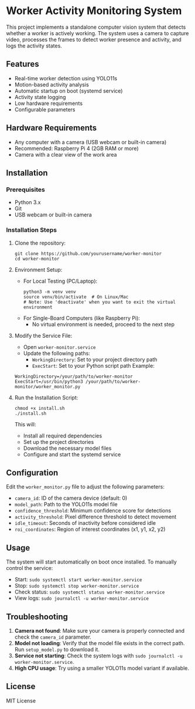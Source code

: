 # Worker Activity Monitoring System

This project implements a standalone computer vision system that detects whether a worker is actively working. The system uses a camera to capture video, processes the frames to detect worker presence and activity, and logs the activity states.

## Features

- Real-time worker detection using YOLO11s
- Motion-based activity analysis
- Automatic startup on boot (systemd service)
- Activity state logging
- Low hardware requirements
- Configurable parameters

## Hardware Requirements

- Any computer with a camera (USB webcam or built-in camera)
- Recommended: Raspberry Pi 4 (2GB RAM or more)
- Camera with a clear view of the work area

## Installation

### Prerequisites
- Python 3.x
- Git
- USB webcam or built-in camera

### Installation Steps

1. Clone the repository:
   ```
   git clone https://github.com/yourusername/worker-monitor
   cd worker-monitor
   ```

2. Environment Setup:
   - For Local Testing (PC/Laptop):
     ```
     python3 -m venv venv
     source venv/bin/activate  # On Linux/Mac
     # Note: Use 'deactivate' when you want to exit the virtual environment
     ```
   - For Single-Board Computers (like Raspberry Pi):
     - No virtual environment is needed, proceed to the next step

3. Modify the Service File:
   - Open `worker-monitor.service`
   - Update the following paths:
     - `WorkingDirectory`: Set to your project directory path
     - `ExecStart`: Set to your Python script path
   Example:
   ```
   WorkingDirectory=/your/path/to/worker-monitor
   ExecStart=/usr/bin/python3 /your/path/to/worker-monitor/worker_monitor.py
   ```

4. Run the Installation Script:
   ```
   chmod +x install.sh
   ./install.sh
   ```
   This will:
   - Install all required dependencies
   - Set up the project directories
   - Download the necessary model files
   - Configure and start the systemd service

## Configuration

Edit the `worker_monitor.py` file to adjust the following parameters:

- `camera_id`: ID of the camera device (default: 0)
- `model_path`: Path to the YOLO11s model file
- `confidence_threshold`: Minimum confidence score for detections
- `activity_threshold`: Pixel difference threshold to detect movement
- `idle_timeout`: Seconds of inactivity before considered idle
- `roi_coordinates`: Region of interest coordinates (x1, y1, x2, y2)

## Usage

The system will start automatically on boot once installed. To manually control the service:

- Start: `sudo systemctl start worker-monitor.service`
- Stop: `sudo systemctl stop worker-monitor.service`
- Check status: `sudo systemctl status worker-monitor.service`
- View logs: `sudo journalctl -u worker-monitor.service`

## Troubleshooting

1. **Camera not found**: Make sure your camera is properly connected and check the `camera_id` parameter.
2. **Model not loading**: Verify that the model file exists in the correct path. Run `setup_model.py` to download it.
3. **Service not starting**: Check the system logs with `sudo journalctl -u worker-monitor.service`.
4. **High CPU usage**: Try using a smaller YOLO11s model variant if available.

## License

MIT License